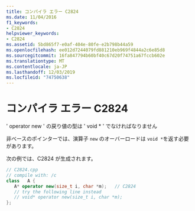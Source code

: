 ```yaml
---
title: コンパイラ エラー C2824
ms.date: 11/04/2016
f1_keywords:
- C2824
helpviewer_keywords:
- C2824
ms.assetid: 5bd865f7-e0af-404e-80fe-e2b798b44a59
ms.openlocfilehash: ee012d7244079fd881210eb969f4844a2c6e85d8
ms.sourcegitcommit: 16fa847794b60bf40c67d20f74751a67fccb602e
ms.translationtype: MT
ms.contentlocale: ja-JP
ms.lasthandoff: 12/03/2019
ms.locfileid: "74750638"
---
```

# <a name="compiler-error-c2824"></a>コンパイラ エラー C2824

' operator new ' の戻り値の型は ' void * ' でなければなりません

非ベースのポインターでは、演算子 `new` のオーバーロードは `void *`を返す必要があります。

次の例では、C2824 が生成されます。

```cpp
// C2824.cpp
// compile with: /c
class   A {
   A* operator new(size_t i, char *m);   // C2824
   // try the following line instead
   // void* operator new(size_t i, char *m);
};
```
